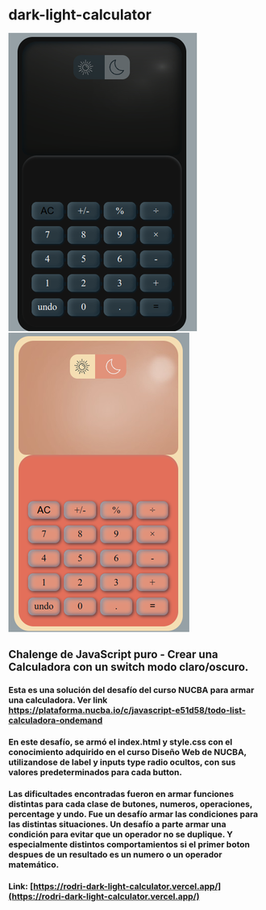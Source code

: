 # dark-light-calculator 

![](./dark-screenshot.png)
![](./lighten-screenshot.png)

## Chalenge de JavaScript puro - Crear una Calculadora con un switch modo claro/oscuro.

### Esta es una solución del desafío del curso NUCBA para armar una calculadora. Ver link https://plataforma.nucba.io/c/javascript-e51d58/todo-list-calculadora-ondemand

### En este desafío, se armó el index.html y style.css con el conocimiento adquirido en el curso Diseño Web de NUCBA, utilizandose de label y inputs type radio ocultos, con sus valores predeterminados para cada button. 

### Las dificultades encontradas fueron en armar funciones distintas para cada clase de butones, numeros, operaciones, percentage y undo. Fue un desafío armar las condiciones para las distintas situaciones. Un desafío a parte armar una condición para evitar que un operador no se duplique. Y especialmente distintos comportamientos si el primer boton despues de un resultado es un numero o un operador matemático.

### Link: [https://rodri-dark-light-calculator.vercel.app/](https://rodri-dark-light-calculator.vercel.app/)
